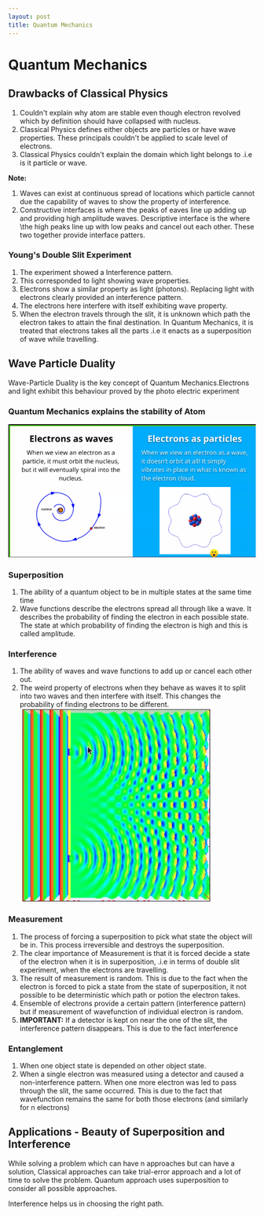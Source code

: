 ```yaml
---
layout: post
title: Quantum Mechanics
---
```

# Quantum Mechanics
## Drawbacks of Classical Physics
1. Couldn't explain why atom are stable even though electron revolved which by definition should have collapsed with nucleus.
2. Classical Physics defines either objects are particles or have wave properties. These principals couldn't be applied to scale level of electrons.
3. Classical Physics couldn't explain the domain which light belongs to .i.e is it particle or wave.

**Note:** 
1. Waves can exist at continuous spread of locations which particle cannot due the capability of waves to show the property of interference. 
2. Constructive interfaces is where the peaks of eaves line up adding up and providing high amplitude waves. Descriptive interface is the where \the high peaks line up with low peaks and cancel out each other. These two together provide interface patters. 

### Young's Double Slit Experiment
1. The experiment showed a Interference pattern.
2. This corresponded to light showing wave properties. 
3. Electrons show a similar property as light (photons). Replacing light with electrons clearly provided an interference pattern. 
4. The electrons here interfere with itself exhibiting wave property.
5. When the electron travels through the slit, it is unknown which path the electron takes to attain the final destination. In Quantum Mechanics, it is treated that electrons takes all the parts .i.e it enacts as a superposition of wave while travelling. 

## Wave Particle Duality
Wave-Particle Duality is the key concept of Quantum Mechanics.Electrons and light exhibit this behaviour proved by the photo electric experiment

### Quantum Mechanics explains the stability of Atom
![electron-wave-vs-particle](../assets/images/electron_wave_vs_particle.png)
### Superposition
1. The ability of a quantum object to be in multiple states at the same time time
2. Wave functions describe the electrons spread all through like a wave. It describes the probability of finding the electron in each possible state. The state at which probability of finding the electron is high and this is called amplitude. 

### Interference
1. The ability of waves and wave functions to add up or cancel each other out.
2. The weird property of electrons when they behave as waves it to split into two waves and then interfere with itself. This changes the probability of finding electrons to be different. 
   ![double-slit-interference](../assets/images/double_slit_interference.png)
   
### Measurement
1. The process of forcing a superposition to pick what state the object will be in. This process irreversible and destroys the superposition.
2. The clear importance of Measurement is that it is forced decide a state of the electron when it is in superposition, .i.e in terms of double slit experiment, when the electrons are travelling.
3. The result of measurement is random. This is due to the fact when the electron is forced to pick a state from the state of superposition, it not possible to be deterministic which path or potion the electron takes. 
4. Ensemble of electrons provide a certain pattern (interference pattern) but if measurement of wavefunction of individual electron is random.
5. **IMPORTANT:**  If a detector is kept on near the one of the slit, the interference pattern disappears. This is due to the fact interference 

### Entanglement
1. When one object state is depended on other object state. 
2. When a single electron was measured using a detector and caused a non-interference pattern. When one more electron was led to pass through the slit, the same occurred. This is due to the fact that wavefunction remains the same for both those electrons (and similarly for n electrons)

## Applications - Beauty of Superposition and Interference 

While solving a problem which can have n approaches but can have a solution, Classical approaches can take trial-error approach and a lot of time to solve the problem. Quantum approach uses superposition to consider all possible approaches. 

Interference helps us in choosing the right path.

